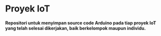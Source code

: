 # Proyek IoT
#### Repositori untuk menyimpan source code Arduino pada tiap proyek IoT yang telah selesai dikerjakan, baik berkelompok maupun individu.
